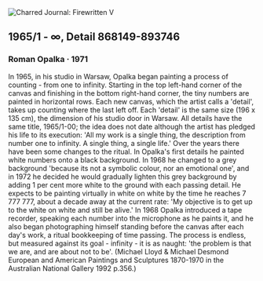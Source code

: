 <div class="artwork-of-the-day">
  <div class="container">
    <div class="img-wrapper">
      <img
        src="https://uploads6.wikiart.org/images/roman-opalka/1-00-detail-868-149-893-746-1967-71-1965.jpg!Large.jpg"
        alt="Charred Journal: Firewritten V" />
    </div>
    <div class="artwork-detail">
      <div class="artwork-origin"> 
        <h2 class="artwork-name">1965/1 - ∞, Detail 868149-893746</h2>
        <h3 class="artist">
          Roman Opalka
                    ·  1971
        </h3>
      </div>
      <p class="description">
        <span class="artwork-description-text ng-binding" ng-bind-html="viewModel.ArtworkOfTheDay.Description | unsafe">In 1965, in his studio in Warsaw, Opalka began painting a process of counting - from one to infinity. Starting in the top left-hand corner of the canvas and finishing in the bottom right-hand corner, the tiny numbers are painted in horizontal rows. Each new canvas, which the artist calls a 'detail', takes up counting where the last left off. Each 'detail' is the same size (196 x 135 cm), the dimension of his studio door in Warsaw. All details have the same title, 1965/1-00; the idea does not date although the artist has pledged his life to its execution: 'All my work is a single thing, the description from number one to infinity. A single thing, a single life.' Over the years there have been some changes to the ritual. In Opalka's first details he painted white numbers onto a black background. In 1968 he changed to a grey background 'because its not a symbolic colour, nor an emotional one', and in 1972 he decided he would gradually lighten this grey background by adding 1 per cent more white to the ground with each passing detail. He expects to be painting virtually in white on white by the time he reaches 7 777 777, about a decade away at the current rate: 'My objective is to get up to the white on white and still be alive.' In 1968 Opalka introduced a tape recorder, speaking each number into the microphone as he paints it, and he also began photographing himself standing before the canvas after each day's work, a ritual bookkeeping of time passing. The process is endless, but measured against its goal - infinity - it is as naught: 'the problem is that we are, and are about not to be'. (Michael Lloyd &amp; Michael Desmond European and American Paintings and Sculptures 1870-1970 in the Australian National Gallery 1992 p.356.)</span>
                        <div class="text-shadow-container" ng-show="showShadow" style=""></div>
      </p>
    </div>
  </div>

</div>

